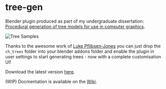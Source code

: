 # tree-gen
Blender plugin produced as part of my undergraduate dissertation: [Procedural generation of tree models for use in computer graphics](https://chewitt.me/Papers/CTH-Dissertation-2017.pdf).

![Tree Samples](http://chewitt.me/Folio/Trees.jpg)

Thanks to the awesome work of [Luke Pflibsen-Jones](https://github.com/luketimothyjones) you can just drop the `ch_trees` folder into your blender addons folder and enable the plugin in user settings to start generating trees - now with a complete customisation UI! 

Download the latest version [here](https://github.com/friggog/tree-gen/archive/blender-279.zip).

(WIP) Docmentation is available on the [Wiki](https://github.com/friggog/tree-gen/wiki).
